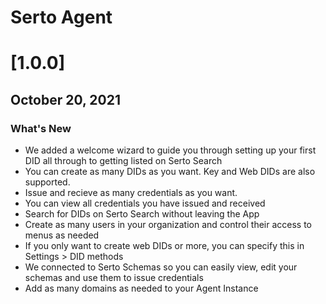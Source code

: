 # Serto Agent

# [1.0.0] 
## October 20, 2021

### What's New
 
* We added a welcome wizard to guide you through setting up your first DID all through to getting listed on Serto Search
* You can create as many DIDs as you want. Key and Web DIDs are also supported.
* Issue and recieve as many credentials as you want.
* You can view all credentials you have issued and received
* Search for DIDs on Serto Search without leaving the App
* Create as many users in your organization and control their access to menus as needed
* If you only want to create web DIDs or more, you can specify this in Settings > DID methods
* We connected to Serto Schemas so you can easily view, edit your schemas and use them to issue credentials
* Add as many domains as needed to your Agent Instance